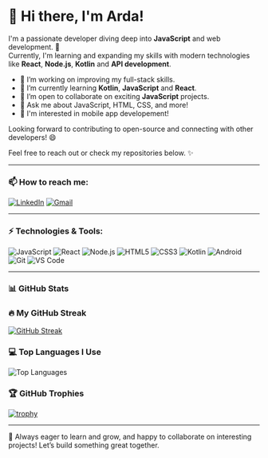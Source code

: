 # 👋 Hi there, I'm Arda!

I'm a passionate developer diving deep into **JavaScript** and web development. 🚀  
Currently, I'm learning and expanding my skills with modern technologies like **React**, **Node.js**,  **Kotlin** and **API development**.

- 🔭 I’m working on improving my full-stack skills.
- 🌱 I’m currently learning **Kotlin**, **JavaScript** and **React**.
- 🤝 I’m open to collaborate on exciting **JavaScript** projects.
- 💬 Ask me about JavaScript, HTML, CSS, and more!
- 📲 I'm interested in mobile app developement!

Looking forward to contributing to open-source and connecting with other developers! 😄

Feel free to reach out or check my repositories below. ✨

---

### 📫 How to reach me:

[![LinkedIn](https://img.shields.io/badge/-Arda%20Gökçe-blue?style=flat-square&logo=linkedin&logoColor=white&link=https://www.linkedin.com/in/arda-gökçe-4a510a98)](https://www.linkedin.com/in/arda-gökçe-4a510a98)
[![Gmail](https://img.shields.io/badge/-ardagokceg@gmail.com-c14438?style=flat-square&logo=gmail&logoColor=white&link=mailto:ardagokceg@gmail.com)](mailto:ardagokceg@gmail.com)

---

### ⚡ Technologies & Tools:
![JavaScript](https://img.shields.io/badge/-JavaScript-yellow?style=flat-square&logo=javascript)
![React](https://img.shields.io/badge/-React-blue?style=flat-square&logo=react)
![Node.js](https://img.shields.io/badge/-Node.js-green?style=flat-square&logo=node.js)
![HTML5](https://img.shields.io/badge/-HTML5-E34F26?style=flat-square&logo=html5&logoColor=white)
![CSS3](https://img.shields.io/badge/-CSS3-1572B6?style=flat-square&logo=css3)
![Kotlin](https://img.shields.io/badge/-Kotlin-0095D5?style=flat-square&logo=kotlin&logoColor=white)
![Android](https://img.shields.io/badge/-Android-3DDC84?style=flat-square&logo=android&logoColor=white)
![Git](https://img.shields.io/badge/-Git-F05032?style=flat-square&logo=git&logoColor=white)
![VS Code](https://img.shields.io/badge/-VS%20Code-007ACC?style=flat-square&logo=visual-studio-code)

---

### 📊 GitHub Stats

### 🔥 My GitHub Streak
[![GitHub Streak](https://streak-stats.demolab.com/?user=gokcearda&theme=radical)](https://git.io/streak-stats)

### 💻 Top Languages I Use
![Top Languages](https://github-readme-stats.vercel.app/api/top-langs/?username=gokcearda&layout=compact&theme=radical)

### 🏆 GitHub Trophies
[![trophy](https://github-profile-trophy.vercel.app/?username=gokcearda&theme=radical)](https://github.com/ryo-ma/github-profile-trophy)


---

🚀 Always eager to learn and grow, and happy to collaborate on interesting projects! Let’s build something great together.
